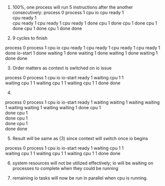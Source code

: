 1. 100%, one process will run 5 instructions after the another consecutively:
process 0   process 1   cpu   io
cpu         ready       1     
cpu         ready       1     
cpu         ready       1
cpu         ready       1
cpu         ready       1
done        cpu         1
done        cpu         1
done        cpu         1
done        cpu         1
done        cpu         1
done        done

2. 9 cycles to finish

process 0 process 1 cpu io
cpu       ready     1
cpu       ready     1
cpu       ready     1
cpu       ready     1
done      io-start  1
done      waiting       1
done      waiting       1
done      waiting       1
done      waiting       1
done      done      

3. Order matters as context is switched on io issue

process 0 process 1 cpu io
io-start  ready     1
waiting   cpu       1   1   
waiting   cpu       1   1
waiting   cpu       1   1
waiting   cpu       1   1
done      done

4.
process 0 process 1 cpu io
io-start  ready     1
waiting   waiting       1
waiting   waiting       1
waiting   waiting       1
waiting   waiting       1
done      cpu       1      
done      cpu       1   
done      cpu       1   
done      cpu       1   
done      done

5. Result will be same as (3) since context will switch once io begins

process 0 process 1 cpu io
io-start  ready     1
waiting   cpu       1   1   
waiting   cpu       1   1
waiting   cpu       1   1
waiting   cpu       1   1
done      done

6. system resources will not be utilized effectively; io will be waiting on processes to complete when they could be running

7. remaining io tasks will now be run in parallel when cpu is running.